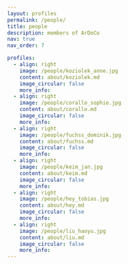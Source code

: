 ```yaml
---
layout: profiles
permalink: /people/
title: people
description: members of ArDoCo
nav: true
nav_order: 7

profiles:
  - align: right
    image: /people/koziolek_anne.jpg
    content: about/koziolek.md
    image_circular: false
    more_info:
  - align: right
    image: /people/corallo_sophie.jpg
    content: about/corallo.md
    image_circular: false
    more_info:
  - align: right
    image: /people/fuchss_dominik.jpg
    content: about/fuchss.md
    image_circular: false
    more_info:
  - align: right
    image: /people/keim_jan.jpg
    content: about/keim.md
    image_circular: false
    more_info:
  - align: right
    image: /people/hey_tobias.jpg
    content: about/hey.md
    image_circular: false
    more_info:
  - align: right
    image: /people/liu_haoyu.jpg
    content: about/liu.md
    image_circular: false
    more_info:
---
```

